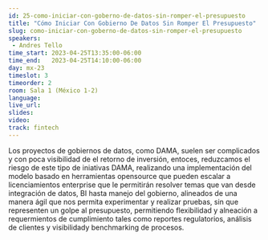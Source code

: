 ```yaml
---
id: 25-como-iniciar-con-goberno-de-datos-sin-romper-el-presupuesto
title: "Cómo Iniciar Con Gobierno De Datos Sin Romper El Presupuesto"
slug: como-iniciar-con-goberno-de-datos-sin-romper-el-presupuesto
speakers:
 - Andres Tello
time_start: 2023-04-25T13:35:00-06:00
time_end:   2023-04-25T14:10:00-06:00
day: mx-23
timeslot: 3
timeorder: 2
room: Sala 1 (México 1-2)
language: 
live_url: 
slides: 
video: 
track: fintech
---
```


Los proyectos de gobiernos de datos, como DAMA, suelen ser complicados y con poca visibilidad de el retorno de inversión, entoces, reduzcamos el riesgo de este tipo de iniativas DAMA, realizando una implementación del modelo basado en herramientas opensource que pueden escalar a licenciamientos enterprise que le permitirán resolver temas que van desde integración de datos, BI hasta manejo del gobierno, alineados de una manera ágil que nos permita experimentar y realizar pruebas, sin que representen un golpe al presupuesto, permitiendo flexibilidad y alneación a requermientos de cumplimiento tales como reportes regulatorios, análisis de clientes y visibilidady benchmarking de procesos.
